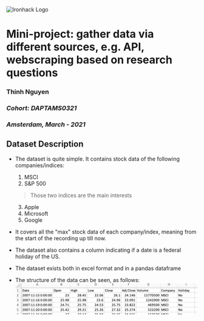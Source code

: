 <img src="https://bit.ly/2VnXWr2" alt="Ironhack Logo" width="100"/>

# Mini-project: gather data via different sources, e.g. API, webscraping based on research questions
### **Thinh Nguyen**
### _Cohort: DAPTAMS0321_
### _Amsterdam, March - 2021_


## Dataset Description

- The dataset is quite simple. It contains stock data of the following companies/indices:
    1. MSCI 
    2. S&P 500
    > Those two indices are the main interests
    3. Apple
    4. Microsoft
    5. Google
- It covers all the "max" stock data of each company/index, meaning from the start of the recording up till now.

- The dataset also contains a column indicating if a date is a federal holiday of the US.
- The dataset exists both in excel format and in a pandas dataframe
- The structure of the data can be seen, as follows:
![Alt Text](data-structure.png)
